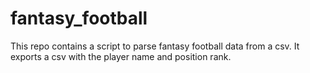 # fantasy_football
This repo contains a script to parse fantasy football data from a csv. It exports a csv with the player name and position rank.
